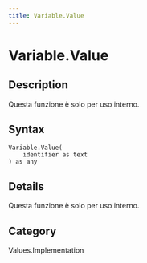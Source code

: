 ```yaml
---
title: Variable.Value
---
```


# Variable.Value


## Description

Questa funzione è solo per uso interno.


## Syntax

```powerquery
Variable.Value(
    identifier as text
) as any
```


## Details

Questa funzione è solo per uso interno.



## Category
Values.Implementation
